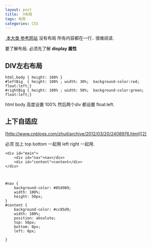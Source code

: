 ```yaml
---
layout: post
title:  ‼️布局
tags: 布局
categories: CSS
---
```



[ 本大类 参考网站][1]
没有布局 所有内容都在一行.. 很难阅读.

要了解布局. 必须先了解  **display 属性**









## DIV左右布局

	html,body { height: 100% }
	#leftBig  { height: 100% ; width: 30%;  background-color:red; float:left;}
	#rightBig { height: 100% ; width: 50%;  background-color:green; float:left;}


html body 高度设置 100%
然后两个div 都设置 float:left.







## 上下自适应 

[http://www.cnblogs.com/zhujl/archive/2012/03/20/2408976.html][2]

必须 加上 top bottom 一起用
left right 一起用.

	
	<div id="main">
	    <div id="nav">nav</div>
	    <div id="content">content</div>
	</div>
	
	
	
	#nav {
	    background-color: #85d989;
	    width: 100%;
	    height: 50px;
	}
	#content {
	    background-color: #cc85d9;
	    width: 100%;
	    position: absolute;
	    top: 50px;
	    bottom: 0px;
	    left: 0px;
	    
	}


[1]:	http://zh.learnlayout.com/display.html
[2]:	http://www.cnblogs.com/zhujl/archive/2012/03/20/2408976.html